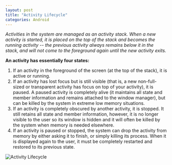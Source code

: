```yaml
---
layout: post
title: "Activity Lifecycle"
categories: Android
---
```


*Activities in the system are managed as an activity stack. When a new activity is started, it is placed on the top of the stack and becomes the running activity -- the previous activity always remains below it in the stack, and will not come to the foreground again until the new activity exits.*

**An activity has essentially four states:**

 1. If an activity in the foreground of the screen (at the top of the stack), it is active or running.
 2. If an activity has lost focus but is still visible (that is, a new non-full-sized or transparent activity has focus on top of your activity), it is paused. A paused activity is completely alive (it maintains all state and member information and remains attached to the window manager), but can be killed by the system in extreme low memory situations.
 3. If an activity is completely obscured by another activity, it is stopped. It still retains all state and member information, however, it is no longer visible to the user so its window is hidden and it will often be killed by the system when memory is needed elsewhere.
 4. If an activity is paused or stopped, the system can drop the activity from memory by either asking it to finish, or simply killing its process. When it is displayed again to the user, it must be completely restarted and restored to its previous state.


![Activity Lifecycle](https://i.imgur.com/3HpooIP.png)

